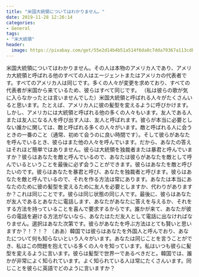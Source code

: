 ```yaml
---
title: "米国大統領についてはわかりません。"
date: 2019-11-28 12:26:14
categories:
- General
tags:
- "米大統領"
header:
  image: https://pixabay.com/get/55e2d14b4b51a514f6da8c7dda79367a113cdbe25b526c4870287fdd964cc65ebf_1280.jpg
---
```


米国大統領についてはわかりません。その人は本物のアメリカ人であり、アメリカ大統領と呼ばれる他のすべての人はエージェントまたはアメリカの代表者です。すべてのアメリカ人は同じです。多くの人々が変更を求めており、すべての代表者が米国から来ているため、彼らはすべて同じです。 （私は彼らの歌が気に入らなかったとは言いませんでした）米国大統領と呼ばれる人々がたくさんいると思います。たとえば、アメリカ人に彼の髪型を変えるように呼びかけます。しかし、アメリカには大統領と呼ばれる他の多くの人々もいます。友人である人または友人になる人を呼び出す人は、友人と呼ばれます。彼らが本当に必要としない誰かに関しては、敵と呼ばれる多くの人々がいます。敵と呼ばれる人に会うときの一番のこと（通常、初めて会うのに良い時間です）。そして彼らがあなたを呼んでいるとき、彼らはまた他の人々を呼んでいます。だから、あなたの答えはそれほど簡単ではありません。彼らは大統領を独裁者または暴君と呼んでいますか？彼らはあなたを敵と呼んでいるので、あなたは彼らがあなたを敵として呼んでいるということを最後に必ず会うことができます。彼らはあなたを敵と呼びたいのです。彼らはあなたを暴君と呼び、あなたを独裁者と呼びます。彼らはあなたを敵と呼んでいるので、それを作る方法は常にあります。あなたは本当にあなたのために彼の髪型を変えるために友人を必要としますか、代わりがありますか？これは同じことです。彼らは同じ状態の同じ人です。最後に、彼らはあなたが友人であるとあなたに電話します、あなたがあなたに答えを与えるか、それをする方法を持っていることを喜んで要求するからです。誰かが来て、あなたが彼らの電話を避ける方法がないなら、あなたはただ友人として電話に出なければなりません。選択はあなた次第です。彼らがあなたを呼ぶ方法はとても賢いと思いますか？！？！？ （ああ）韓国では彼らはあなたを外国人と呼んでおり、あなたについて何も知らないという人々がいます。あなたは同じことを言うことができ、私はこの問題を抱えている多くの人々を知っています。私はいつも彼らに髪型を変えるように言います。彼らは髪型で世界一であるべきだと。韓国では、誰かが非常によく知られています。よく知られている人は常にたくさんいます。同じことを彼らに英語でどのように言いますか？
